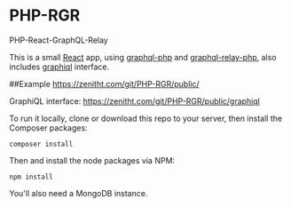 # PHP-RGR
PHP-React-GraphQL-Relay

This is a small [React](https://github.com/facebook/react) app, using [graphql-php](https://github.com/webonyx/graphql-php) and [graphql-relay-php](https://github.com/ivome/graphql-relay-php), also includes [graphiql](https://github.com/graphql/graphiql) interface.


##Example
https://zenitht.com/git/PHP-RGR/public/

GraphiQL interface: https://zenitht.com/git/PHP-RGR/public/graphiql


To run it locally, clone or download this repo to your server, then install the Composer packages:
```
composer install
```
Then and install the node packages via NPM:
```
npm install
```

You'll also need a MongoDB instance.
